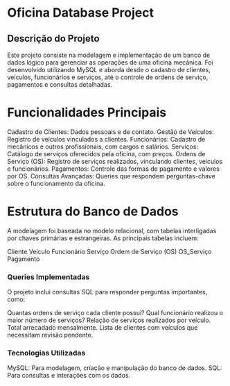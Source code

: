 # Oficina Database Project
## Descrição do Projeto
Este projeto consiste na modelagem e implementação de um banco de dados lógico para gerenciar as operações de uma oficina mecânica. Foi desenvolvido utilizando MySQL e aborda desde o cadastro de clientes, veículos, funcionários e serviços, até o controle de ordens de serviço, pagamentos e consultas detalhadas.

# Funcionalidades Principais
Cadastro de Clientes: Dados pessoais e de contato.
Gestão de Veículos: Registro de veículos vinculados a clientes.
Funcionários: Cadastro de mecânicos e outros profissionais, com cargos e salários.
Serviços: Catálogo de serviços oferecidos pela oficina, com preços.
Ordens de Serviço (OS): Registro de serviços realizados, vinculando clientes, veículos e funcionários.
Pagamentos: Controle das formas de pagamento e valores por OS.
Consultas Avançadas: Queries que respondem perguntas-chave sobre o funcionamento da oficina.

# Estrutura do Banco de Dados
A modelagem foi baseada no modelo relacional, com tabelas interligadas por chaves primárias e estrangeiras. As principais tabelas incluem:

Cliente
Veículo
Funcionário
Serviço
Ordem de Serviço (OS)
OS_Serviço
Pagamento

### Queries Implementadas
O projeto inclui consultas SQL para responder perguntas importantes, como:

Quantas ordens de serviço cada cliente possui?
Qual funcionário realizou o maior número de serviços?
Relação de serviços realizados por veículo.
Total arrecadado mensalmente.
Lista de clientes com veículos que necessitam revisão pendente.

### Tecnologias Utilizadas
MySQL: Para modelagem, criação e manipulação do banco de dados.
SQL: Para consultas e interações com os dados.

